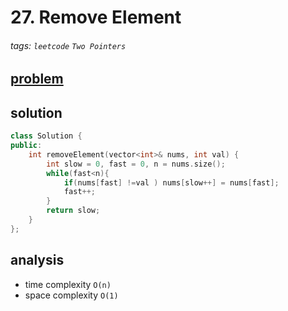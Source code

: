 # 27. Remove Element

###### tags: `leetcode` `Two Pointers`


## [problem](https://leetcode.com/problems/remove-element/)

## solution

```c++
class Solution {
public:
    int removeElement(vector<int>& nums, int val) {
        int slow = 0, fast = 0, n = nums.size();
        while(fast<n){
            if(nums[fast] !=val ) nums[slow++] = nums[fast];
            fast++;
        }
        return slow;
    }
};
```

## analysis
- time complexity `O(n)`
- space complexity `O(1)`